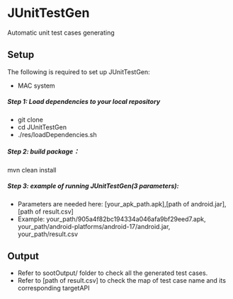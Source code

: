 # JUnitTestGen
Automatic unit test cases generating


## Setup
The following is required to set up JUnitTestGen:
* MAC system

##### Step 1: Load dependencies to your local repository
* git clone
* cd JUnitTestGen
* ./res/loadDependencies.sh

##### Step 2: build package：
mvn clean install

##### Step 3: example of running JUnitTestGen(3 parameters):
* Parameters are needed here: [your_apk_path.apk],[path of android.jar],[path of result.csv]
* Example: your_path/905a4f82bc194334a046afa9bf29eed7.apk, your_path/android-platforms/android-17/android.jar, your_path/result.csv
       
## Output
* Refer to sootOutput/ folder to check all the generated test cases.
* Refer to [path of result.csv] to check the map of test case name and its corresponding targetAPI 
